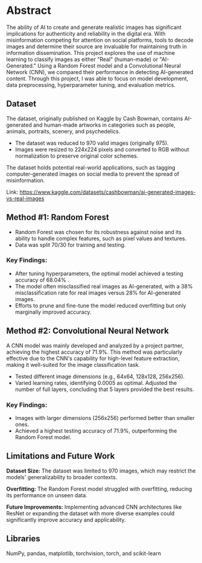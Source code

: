 # Abstract
The ability of AI to create and generate realistic images has significant implications for authenticity and reliability in the digital era. With misinformation competing for attention on social platforms, tools to decode images and determine their source are invaluable for maintaining truth in information dissemination. This project explores the use of machine learning to classify images as either "Real" (human-made) or "AI-Generated." Using a Random Forest model and a Convolutional Neural Network (CNN), we compared their performance in detecting AI-generated content. Through this project, I was able to focus on model development, data preprocessing, hyperparameter tuning, and evaluation metrics.

## Dataset
The dataset, originally published on Kaggle by Cash Bowman, contains AI-generated and human-made artworks in categories such as people, animals, portraits, scenery, and psychedelics.
* The dataset was reduced to 970 valid images (originally 975).
* Images were resized to 224x224 pixels and converted to RGB without normalization to preserve original color schemes.

The dataset holds potential real-world applications, such as tagging computer-generated images on social media to prevent the spread of misinformation.

Link: https://www.kaggle.com/datasets/cashbowman/ai-generated-images-vs-real-images


## Method #1: Random Forest
* Random Forest was chosen for its robustness against noise and its ability to handle complex features, such as pixel values and textures.
* Data was split 70/30 for training and testing.
### Key Findings:
* After tuning hyperparameters, the optimal model achieved a testing accuracy of 68.04% .
* The model often misclassified real images as AI-generated, with a 38% misclassification rate for real images versus 28% for AI-generated images.
* Efforts to prune and fine-tune the model reduced overfitting but only marginally improved accuracy.


## Method #2: Convolutional Neural Network
A CNN model was mainly developed and analyzed by a project partner, achieving the highest accuracy of 71.9%. This method was particularly effective due to the CNN's capability for high-level feature extraction, making it well-suited for the image classification task.

* Tested different image dimensions (e.g., 64x64, 128x128, 256x256).
* Varied learning rates, identifying 0.0005 as optimal.
Adjusted the number of full layers, concluding that 5 layers provided the best results.
### Key Findings:
* Images with larger dimensions (256x256) performed better than smaller ones.
* Achieved a highest testing accuracy of 71.9%, outperforming the Random Forest model.

## Limitations and Future Work
**Dataset Size:** The dataset was limited to 970 images, which may restrict the models' generalizability to broader contexts.

**Overfitting:** The Random Forest model struggled with overfitting, reducing its performance on unseen data.

**Future Improvements:** Implementing advanced CNN architectures like ResNet or expanding the dataset with more diverse examples could significantly improve accuracy and applicability.

## Libraries 
 NumPy, pandas, matplotlib, torchvision, torch, and scikit-learn
